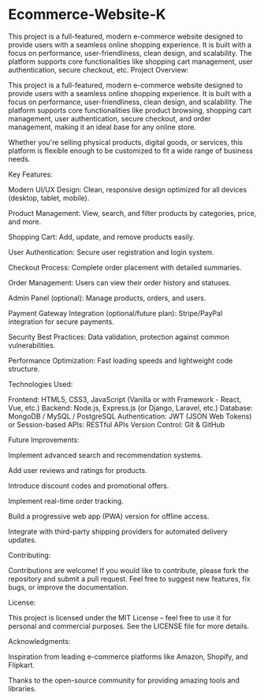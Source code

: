 # Ecommerce-Website-K
This project is a full-featured, modern e-commerce website designed to provide users with a seamless online shopping experience. It is built with a focus on performance, user-friendliness, clean design, and scalability. The platform supports core functionalities like shopping cart management, user authentication, secure checkout, etc.
Project Overview:

This project is a full-featured, modern e-commerce website designed to provide users with a seamless online shopping experience. It is built with a focus on performance, user-friendliness, clean design, and scalability. The platform supports core functionalities like product browsing, shopping cart management, user authentication, secure checkout, and order management, making it an ideal base for any online store.

Whether you're selling physical products, digital goods, or services, this platform is flexible enough to be customized to fit a wide range of business needs.

Key Features:

Modern UI/UX Design: Clean, responsive design optimized for all devices (desktop, tablet, mobile).

Product Management: View, search, and filter products by categories, price, and more.

Shopping Cart: Add, update, and remove products easily.

User Authentication: Secure user registration and login system.

Checkout Process: Complete order placement with detailed summaries.

Order Management: Users can view their order history and statuses.

Admin Panel (optional): Manage products, orders, and users.

Payment Gateway Integration (optional/future plan): Stripe/PayPal integration for secure payments.

Security Best Practices: Data validation, protection against common vulnerabilities.

Performance Optimization: Fast loading speeds and lightweight code structure.

Technologies Used:

Frontend: HTML5, CSS3, JavaScript (Vanilla or with Framework - React, Vue, etc.) 
Backend: Node.js, Express.js (or Django, Laravel, etc.) 
Database: MongoDB / MySQL / PostgreSQL Authentication: JWT (JSON Web Tokens) or Session-based 
APIs: RESTful APIs Version Control: Git & GitHub

Future Improvements:

Implement advanced search and recommendation systems.

Add user reviews and ratings for products.

Introduce discount codes and promotional offers.

Implement real-time order tracking.

Build a progressive web app (PWA) version for offline access.

Integrate with third-party shipping providers for automated delivery updates.

Contributing:

Contributions are welcome! If you would like to contribute, please fork the repository and submit a pull request. Feel free to suggest new features, fix bugs, or improve the documentation.

License:

This project is licensed under the MIT License – feel free to use it for personal and commercial purposes. See the LICENSE file for more details.

Acknowledgments:

Inspiration from leading e-commerce platforms like Amazon, Shopify, and Flipkart.

Thanks to the open-source community for providing amazing tools and libraries.
